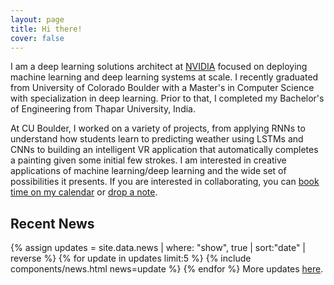 ```yaml
---
layout: page
title: Hi there!
cover: false
---
```

I am a deep learning solutions architect at [NVIDIA](https://www.nvidia.com/) focused on deploying machine learning and deep learning systems at scale. I recently graduated from University of Colorado Boulder with a Master's in Computer Science with specialization in deep learning. Prior to that, I completed my Bachelor's of Engineering from Thapar University, India. 

At CU Boulder, I worked on a variety of projects, from applying RNNs to understand how students learn to predicting weather using LSTMs and CNNs to building an intelligent VR application that automatically completes a painting given some initial few strokes. 
I am interested in creative applications of machine learning/deep learning and the wide set of possibilities it presents. If you are interested in collaborating, you can [book time on my calendar](https://calendly.com/akshitarora/network) or [drop a note](mailto:akshit.arora@colorado.edu).

## Recent News

{% assign updates = site.data.news | where: "show", true | sort:"date" | reverse  %}
{% for update in updates limit:5 %}
    {% include components/news.html news=update %}
{% endfor %}
More updates [here](updates.md).